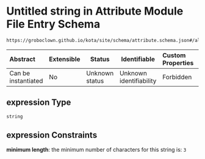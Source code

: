 # Untitled string in Attribute Module File Entry Schema

```txt
https://groboclown.github.io/kota/site/schema/attribute.schema.json#/allOf/1/oneOf/9/properties/expression
```




| Abstract            | Extensible | Status         | Identifiable            | Custom Properties | Additional Properties | Access Restrictions | Defined In                                                                                       |
| :------------------ | ---------- | -------------- | ----------------------- | :---------------- | --------------------- | ------------------- | ------------------------------------------------------------------------------------------------ |
| Can be instantiated | No         | Unknown status | Unknown identifiability | Forbidden         | Allowed               | none                | [attribute.schema.json\*](../../../../docs/bin/out/attribute.schema.json "open original schema") |

## expression Type

`string`

## expression Constraints

**minimum length**: the minimum number of characters for this string is: `3`
